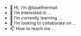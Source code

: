 - 👋 Hi, I’m @tauethermail
- 👀 I’m interested in ...
- 🌱 I’m currently learning ...
- 💞️ I’m looking to collaborate on ...
- 📫 How to reach me ...

<!---
tauethermail/tauethermail is a ✨ special ✨ repository because its `README.md` (this file) appears on your GitHub profile.
You can click the Preview link to take a look at your changes.
--->
